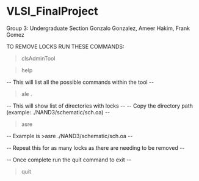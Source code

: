 # VLSI_FinalProject

Group 3: Undergraduate Section
Gonzalo Gonzalez, Ameer Hakim, Frank Gomez

TO REMOVE LOCKS RUN THESE COMMANDS:

>clsAdminTool

>help

-- This will list all the possible commands within the tool --

>ale .

-- This will show list of directories with locks --
-- Copy the directory path (example: ./NAND3/schematic/sch.oa) --

>asre <paste the directory here without the enclosing brackets>

-- Example is >asre ./NAND3/schematic/sch.oa --

-- Repeat this for as many locks as there are needing to be removed --

-- Once complete run the quit command to exit -- 
>quit 


